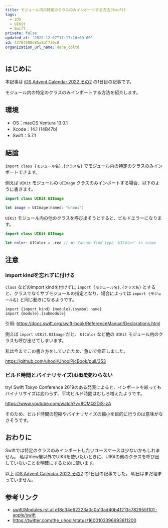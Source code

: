 ```yaml
---
title: モジュール内の特定のクラスのみインポートする方法(Swift)
tags:
  - iOS
  - UIKit
  - Swift
private: false
updated_at: '2022-12-07T17:17:10+09:00'
id: 42787508d85a3df736c8
organization_url_name: dena_coltd
---
```

## はじめに

本記事は [iOS Advent Calendar 2022 その2](https://qiita.com/advent-calendar/2022/ios) の1日目の記事です。

モジュール内の特定のクラスのみインポートする方法を紹介します。

## 環境

- OS：macOS Ventura 13.0.1
- Xcode：14.1 (14B47b)
- Swift：5.7.1

## 結論

`import class {モジュール名}.{クラス名}` でモジュール内の特定のクラスのみインポートできます。

例えば `UIKit` モジュールの `UIImage` クラスのみインポートする場合、以下のように書きます。

```swift
import class UIKit.UIImage

let image = UIImage(named: "uhooi")
```

`UIKit` モジュール内の他のクラスを呼び出そうとすると、ビルドエラーになります。

```swift
import class UIKit.UIImage

let color: UIColor = .red // ❌: Cannot find type 'UIColor' in scope
```

## 注意

### import kindを忘れずに付ける

`class` などのimport kindを付けずに `import {モジュール名}.{クラス名}` とすると、クラスでなくサブモジュールの指定となり、場合によっては `import {モジュール名}` と同じ動きになるようです。

```
import {import kind} {module}.{symbol name}
import {module}.{submodule}
```

引用: https://docs.swift.org/swift-book/ReferenceManual/Declarations.html

例えば `import UIKit.UIImage` だと、 `UIColor` など他の `UIKit` モジュール内のクラスも呼び出せてしまいます。

私は今までこの書き方をしていたため、急いで修正しました。

https://github.com/uhooi/UhooiPicBook/pull/353

### ビルド時間とバイナリサイズはほぼ変わらない

try! Swift Tokyo Conference 2019のある発表によると、インポートを絞ってもバイナリサイズは変わらず、平均ビルド時間はむしろ増えたようです。

https://www.youtube.com/watch?v=8OMQ2DiS-zA

そのため、ビルド時間の短縮やバイナリサイズの縮小を目的に行うのは意味がなさそうです。

## おわりに

Swiftでは特定のクラスのみインポートしたいユースケースは少ないかもしれません。
私はView層以外でUIKitを使いたいときに、UIKitの他のクラスを呼び出していないことを明確にするために使います。

以上 [iOS Advent Calendar 2022 その2](https://qiita.com/advent-calendar/2022/ios) の1日目の記事でした。
明日はまだ埋まっていません。

## 参考リンク

- [swift/Modules.rst at ef8c34e62223a0c0a13ad40b41213c782955f101 · apple/swift](https://github.com/apple/swift/blob/ef8c34e62223a0c0a13ad40b41213c782955f101/docs/Modules.rst)
- https://twitter.com/the_uhooi/status/1600103396693811200
